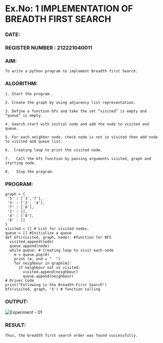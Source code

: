 # Ex.No: 1  IMPLEMENTATION OF BREADTH FIRST SEARCH
### DATE:                                                                            
### REGISTER NUMBER : 212221040011
### AIM: 
    To write a python program to implement Breadth first Search. 
### ALGORITHM:

    1. Start the program.
    
    2. Create the graph by using adjacency list representation.
    
    3. Define a function bfs and take the set “visited” is empty and “queue” is empty.
    
    4. Search start with initial node and add the node to visited and queue.
    
    5. For each neighbor node, check node is not in visited then add node to visited and queue list.
    
    6.  Creating loop to print the visited node.
    
    7.   Call the bfs function by passing arguments visited, graph and starting node.
    
    8.   Stop the program.
    
### PROGRAM:

    graph = {
     '5' : ['3','7'],
     '3' : ['2', '4'],
     '7' : ['8'],
     '2' : [],
     '4' : ['8'],
     '8' : []
    }
    visited = [] # List for visited nodes.
    queue = [] #Initialize a queue
    def bfs(visited, graph, node): #function for BFS
      visited.append(node)
      queue.append(node)
      while queue: # Creating loop to visit each node
        m = queue.pop(0)
        print (m, end = "  ")
        for neighbour in graph[m]:
          if neighbour not in visited:
            visited.append(neighbour)
            queue.append(neighbour)
    # Driver Code
    print("Following is the Breadth-First Search")
    bfs(visited, graph, '5') # function calling

### OUTPUT:

![Experiment - 01](https://github.com/AKASHBKUMAR/AI_Lab_2023-24/assets/113763258/fe1e8707-820f-4d48-a504-d1b100ff8308)

### RESULT:
    Thus, the breadth first search order was found successfully.
